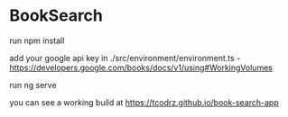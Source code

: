 # BookSearch

run npm install

add your google api key in ./src/environment/environment.ts - https://developers.google.com/books/docs/v1/using#WorkingVolumes  

run ng serve 

you can see a working build at https://tcodrz.github.io/book-search-app
